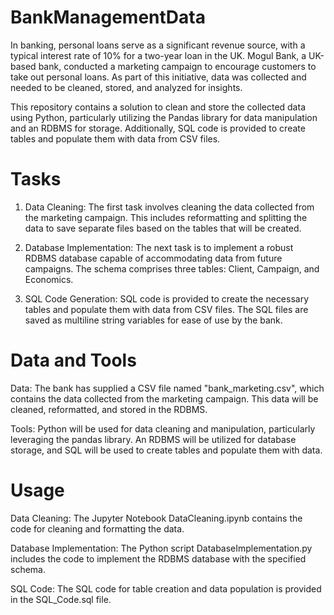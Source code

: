 # BankManagementData
In banking, personal loans serve as a significant revenue source, with a typical interest rate of 10% for a two-year loan in the UK. Mogul Bank, a UK-based bank, conducted a marketing campaign to encourage customers to take out personal loans. As part of this initiative, data was collected and needed to be cleaned, stored, and analyzed for insights.

This repository contains a solution to clean and store the collected data using Python, particularly utilizing the Pandas library for data manipulation and an RDBMS for storage. Additionally, SQL code is provided to create tables and populate them with data from CSV files.
# Tasks
1. Data Cleaning: The first task involves cleaning the data collected from the marketing campaign. This includes reformatting and splitting the data to save separate files based on the tables that will be created.

2. Database Implementation: The next task is to implement a robust RDBMS database capable of accommodating data from future campaigns. The schema comprises three tables: Client, Campaign, and Economics.

3. SQL Code Generation: SQL code is provided to create the necessary tables and populate them with data from CSV files. The SQL files are saved as multiline string variables for ease of use by the bank.

# Data and Tools
Data: The bank has supplied a CSV file named "bank_marketing.csv", which contains the data collected from the marketing campaign. This data will be cleaned, reformatted, and stored in the RDBMS.

Tools: Python will be used for data cleaning and manipulation, particularly leveraging the pandas library. An RDBMS will be utilized for database storage, and SQL will be used to create tables and populate them with data.

# Usage
Data Cleaning: The Jupyter Notebook DataCleaning.ipynb contains the code for cleaning and formatting the data.

Database Implementation: The Python script DatabaseImplementation.py includes the code to implement the RDBMS database with the specified schema.

SQL Code: The SQL code for table creation and data population is provided in the SQL_Code.sql file.

